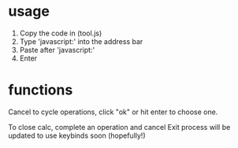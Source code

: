 # usage
1. Copy the code in (tool.js)
2. Type 'javascript:' into the address bar
3. Paste after 'javascript:'
4. Enter

# functions
Cancel to cycle operations, click "ok" or hit enter to choose one.

To close calc, complete an operation and cancel
Exit process will be updated to use keybinds soon (hopefully!)
